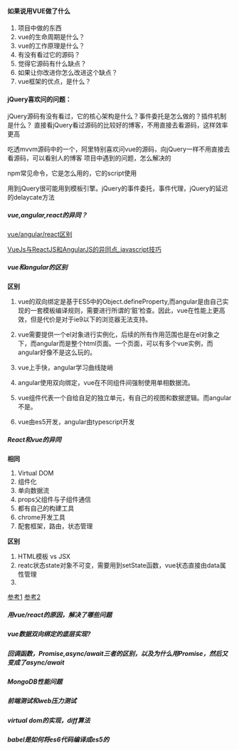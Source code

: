 #### 如果说用VUE做了什么

1. 项目中做的东西
2. vue的生命周期是什么？
3. vue的工作原理是什么？
4. 有没有看过它的源码？
5. 觉得它源码有什么缺点？
6. 如果让你改进你怎么改进这个缺点？
7. vue框架的优点，是什么？


#### jQuery喜欢问的问题：
jQuery源码有没有看过，它的核心架构是什么？事件委托是怎么做的？插件机制是什么？
直接看jQuery看过源码的比较好的博客，不用直接去看源码，这样效率更高

吃透mvvm源码中的一个，阿里特别喜欢问vue的源码，向jQuery一样不用直接去看源码，可以看别人的博客
项目中遇到的问题，怎么解决的

npm常见命令，它是怎么用的，它的script使用

用到jQuery很可能用到模板引擎。jQuery的事件委托，事件代理，jQuery的延迟的delaycate方法


##### vue,angular,react的异同？
[vue/angular/react区别](https://www.jianshu.com/p/1a7d0c5c6326)

[VueJs与ReactJS和AngularJS的异同点_javascript技巧](https://yq.aliyun.com/ziliao/111225)

##### vue和angular的区别
**区别**
1. vue的双向绑定是基于ES5中的Object.defineProperty,而angular是由自己实现的一套模板编译规则，需要进行所谓的‘脏’检查。因此，vue在性能上更高效，但是代价是对于ie9以下的浏览器无法支持。

2. vue需要提供一个el对象进行实例化，后续的所有作用范围也是在el对象之下，而angular而是整个html页面。一个页面，可以有多个vue实例，而angular好像不是这么玩的。

3. vue上手快，angular学习曲线陡峭

4. angular使用双向绑定，vue在不同组件间强制使用单相数据流。

5. vue组件代表一个自给自足的独立单元，有自己的视图和数据逻辑。而angular不是。

6. vue由es5开发，angular由typescript开发

##### React和vue的异同
**相同**

1. Virtual DOM
2. 组件化
3. 单向数据流
4. props父组件与子组件通信
5. 都有自己的构建工具
6. chrome开发工具
7. 配套框架，路由，状态管理

**区别**

1. HTML模板 vs JSX
2. reatc状态state对象不可变，需要用到setState函数，vue状态直接由data属性管理
3. 

[参考1](http://caibaojian.com/vue-vs-react.html)
[参考2](http://chping.website/2016/11/28/Vue%E5%92%8CReact%E5%AF%B9%E6%AF%94/)

##### 用vue/react的原因，解决了哪些问题

##### vue数据双向绑定的底层实现?

##### 回调函数，Promise,async/await三者的区别，以及为什么用Promise，然后又变成了async/await

#####  MongoDB性能问题

##### 前端测试和web压力测试

##### virtual dom的实现，diff算法

##### babel是如何将es6代码编译成es5的


